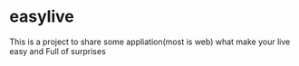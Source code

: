 # easylive
This is a project to share some appliation(most is web) what make your live easy and Full of surprises 

